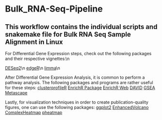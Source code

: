 # Bulk_RNA-Seq-Pipeline

This workflow contains the individual scripts and snakemake file for Bulk RNA Seq Sample Alignment in Linux
-----------------------------------------------------------------------------------------------------------
For Differential Gene Expression steps, check out the following packages and their respective vignettes:\n

[DESeq2](https://bioconductor.org/packages/release/bioc/html/DESeq2.html)\n
[edgeR](https://bioconductor.org/packages/release/bioc/html/edgeR.html)\n
[limma](https://bioconductor.org/packages/release/bioc/html/limma.html)\n


After Differential Gene Expression Analysis, it is common to perform a pathway analysis. The following packages and programs are rather useful for these steps:
[clusterprofileR](https://bioconductor.org/packages/release/bioc/html/clusterProfiler.html)
[EnrichR Package](https://cran.r-project.org/web/packages/enrichR/vignettes/enrichR.html)
[EnrichR Web](https://maayanlab.cloud/Enrichr/)
[DAVID](https://david.ncifcrf.gov/summary.jsp)
[GSEA](https://www.gsea-msigdb.org/gsea/index.jsp)
[Metascape](https://metascape.org/gp/index.html#/main/step1)

Lastly, for visualization techniques in order to create publication-quality figures, one can use the following packages:
[ggplot2](https://ggplot2.tidyverse.org/)
[EnhancedVolcano](https://bioconductor.org/packages/release/bioc/vignettes/EnhancedVolcano/inst/doc/EnhancedVolcano.html)
[ComplexHeatmap](https://jokergoo.github.io/ComplexHeatmap-reference/book/)
[pheatmap](https://cran.r-project.org/web/packages/pheatmap/index.html)


